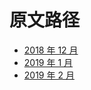 # 原文路径
- [2018 年 12 月](https://github.com/Snailclimb/JavaGuide/blob/master/闲谈/JavaGithubTrending/2018-12.md)
- [2019 年 1 月](https://github.com/Snailclimb/JavaGuide/blob/master/闲谈/JavaGithubTrending/2019-1.md)
- [2019 年 2 月](https://github.com/Snailclimb/JavaGuide/blob/master/闲谈/JavaGithubTrending/2019-2.md)

